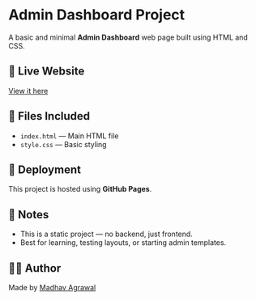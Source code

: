 # Admin Dashboard Project

A basic and minimal **Admin Dashboard** web page built using HTML and CSS.

## 🔗 Live Website

[View it here](https://madhavagrawal06.github.io/Admin-Dasboard-Project/)

## 📁 Files Included

- `index.html` — Main HTML file
- `style.css` — Basic styling

## 🚀 Deployment

This project is hosted using **GitHub Pages**.


## 📌 Notes

- This is a static project — no backend, just frontend.
- Best for learning, testing layouts, or starting admin templates.

## 🧑‍💻 Author

Made by [Madhav Agrawal](https://github.com/madhavagrawal06)



